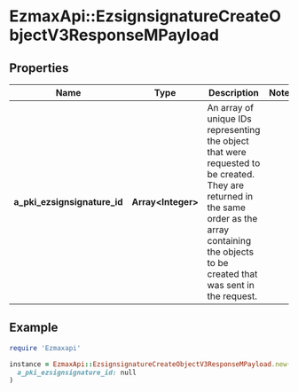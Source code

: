 # EzmaxApi::EzsignsignatureCreateObjectV3ResponseMPayload

## Properties

| Name | Type | Description | Notes |
| ---- | ---- | ----------- | ----- |
| **a_pki_ezsignsignature_id** | **Array&lt;Integer&gt;** | An array of unique IDs representing the object that were requested to be created.  They are returned in the same order as the array containing the objects to be created that was sent in the request. |  |

## Example

```ruby
require 'Ezmaxapi'

instance = EzmaxApi::EzsignsignatureCreateObjectV3ResponseMPayload.new(
  a_pki_ezsignsignature_id: null
)
```

